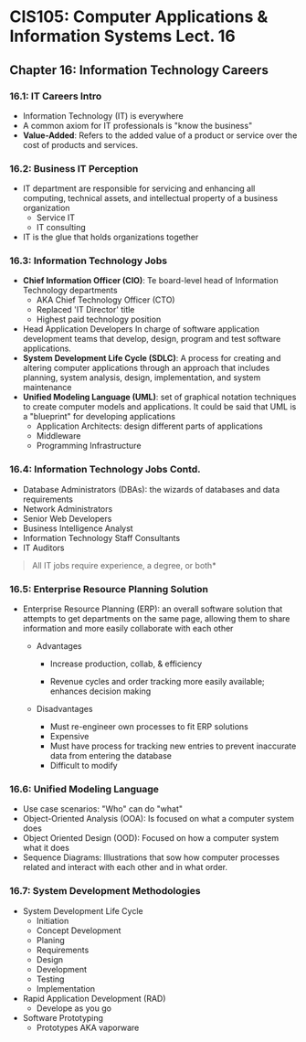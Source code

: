 # CIS105: Computer Applications & Information Systems Lect. 16

## Chapter 16: Information Technology Careers

### 16.1: IT Careers Intro

- Information Technology (IT) is everywhere
- A common axiom for IT professionals is "know the business"
- **Value-Added**: Refers to the added value of a product or service over the cost of products and services.

### 16.2: Business IT Perception

- IT department are responsible for servicing and enhancing all computing, technical assets, and intellectual property of a business organization
  - Service IT
  - IT consulting
- IT is the glue that holds organizations together

### 16.3: Information Technology Jobs

- **Chief Information Officer (CIO)**: Te board-level head of Information Technology departments
  - AKA Chief Technology Officer (CTO)
  - Replaced 'IT Director' title
  - Highest paid technology position
- Head Application Developers In charge of software application development teams that develop, design, program and test software applications.
- **System Development Life Cycle (SDLC)**: A process for creating and altering computer applications through an approach that includes planning, system analysis, design, implementation, and system maintenance
- **Unified Modeling Language (UML)**: set of graphical notation techniques to create computer models and applications. It could be said that UML is a "blueprint" for developing applications
  - Application Architects: design different parts of applications
  - Middleware
  - Programming Infrastructure

### 16.4: Information Technology Jobs Contd.

- Database Administrators (DBAs): the wizards of databases and data requirements
- Network Administrators
- Senior Web Developers
- Business Intelligence Analyst
- Information Technology Staff Consultants
- IT Auditors

> All IT jobs require experience, a degree, or both*

### 16.5: Enterprise Resource Planning Solution

- Enterprise Resource Planning (ERP): an overall software solution that attempts to get departments on the same page, allowing them to share information and more easily collaborate with each other

  - Advantages

    - Increase production, collab, & efficiency	

    - Revenue cycles and order tracking more easily available; enhances decision making
  - Disadvantages
    - Must re-engineer own processes to fit ERP solutions
    - Expensive
    - Must have process for tracking new entries to prevent inaccurate data from entering the database
    - Difficult to modify

### 16.6: Unified Modeling Language

- Use case scenarios: "Who" can do "what"
- Object-Oriented Analysis (OOA): Is focused on what a computer system does
- Object Oriented Design (OOD): Focused on how a computer system what it does
- Sequence Diagrams: Illustrations that sow how computer processes related and interact with each other and in what order.


### 16.7: System Development Methodologies

- System Development Life Cycle
  - Initiation
  - Concept Development
  - Planing
  - Requirements
  - Design
  - Development
  - Testing
  - Implementation
- Rapid Application Development (RAD)
  - Develope as you go
- Software Prototyping
  - Prototypes AKA vaporware